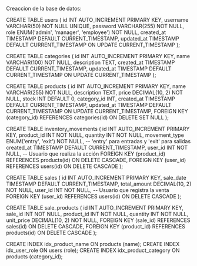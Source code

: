Creaccion de la base de datos:

CREATE TABLE users (
    id INT AUTO_INCREMENT PRIMARY KEY,
    username VARCHAR(50) NOT NULL UNIQUE,
    password VARCHAR(255) NOT NULL,
    role ENUM('admin', 'manager', 'employee') NOT NULL,
    created_at TIMESTAMP DEFAULT CURRENT_TIMESTAMP,
    updated_at TIMESTAMP DEFAULT CURRENT_TIMESTAMP ON UPDATE CURRENT_TIMESTAMP
);

CREATE TABLE categories (
    id INT AUTO_INCREMENT PRIMARY KEY,
    name VARCHAR(100) NOT NULL,
    description TEXT,
    created_at TIMESTAMP DEFAULT CURRENT_TIMESTAMP,
    updated_at TIMESTAMP DEFAULT CURRENT_TIMESTAMP ON UPDATE CURRENT_TIMESTAMP
);


CREATE TABLE products (
    id INT AUTO_INCREMENT PRIMARY KEY,
    name VARCHAR(255) NOT NULL,
    description TEXT,
    price DECIMAL(10, 2) NOT NULL,
    stock INT DEFAULT 0,
    category_id INT,
    created_at TIMESTAMP DEFAULT CURRENT_TIMESTAMP,
    updated_at TIMESTAMP DEFAULT CURRENT_TIMESTAMP ON UPDATE CURRENT_TIMESTAMP,
    FOREIGN KEY (category_id) REFERENCES categories(id) ON DELETE SET NULL
);


CREATE TABLE inventory_movements (
    id INT AUTO_INCREMENT PRIMARY KEY,
    product_id INT NOT NULL,
    quantity INT NOT NULL,
    movement_type ENUM('entry', 'exit') NOT NULL,  -- 'entry' para entradas y 'exit' para salidas
    created_at TIMESTAMP DEFAULT CURRENT_TIMESTAMP,
    user_id INT NOT NULL,  -- Usuario que realiza la acción
    FOREIGN KEY (product_id) REFERENCES products(id) ON DELETE CASCADE,
    FOREIGN KEY (user_id) REFERENCES users(id) ON DELETE CASCADE
);


CREATE TABLE sales (
    id INT AUTO_INCREMENT PRIMARY KEY,
    sale_date TIMESTAMP DEFAULT CURRENT_TIMESTAMP,
    total_amount DECIMAL(10, 2) NOT NULL,
    user_id INT NOT NULL,  -- Usuario que registra la venta
    FOREIGN KEY (user_id) REFERENCES users(id) ON DELETE CASCADE
);


CREATE TABLE sale_products (
    id INT AUTO_INCREMENT PRIMARY KEY,
    sale_id INT NOT NULL,
    product_id INT NOT NULL,
    quantity INT NOT NULL,
    unit_price DECIMAL(10, 2) NOT NULL,
    FOREIGN KEY (sale_id) REFERENCES sales(id) ON DELETE CASCADE,
    FOREIGN KEY (product_id) REFERENCES products(id) ON DELETE CASCADE
);


CREATE INDEX idx_product_name ON products (name);
CREATE INDEX idx_user_role ON users (role);
CREATE INDEX idx_product_category ON products (category_id);
